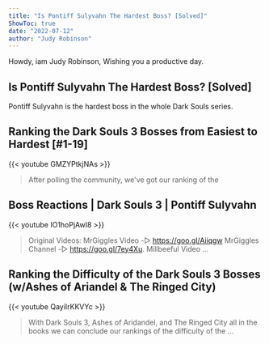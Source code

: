 ```yaml
---
title: "Is Pontiff Sulyvahn The Hardest Boss? [Solved]"
ShowToc: true 
date: "2022-07-12"
author: "Judy Robinson" 
---
```


Howdy, iam Judy Robinson, Wishing you a productive day.
## Is Pontiff Sulyvahn The Hardest Boss? [Solved]
Pontiff Sulyvahn is the hardest boss in the whole Dark Souls series.

## Ranking the Dark Souls 3 Bosses from Easiest to Hardest [#1-19]
{{< youtube GMZYPtkjNAs >}}
>After polling the community, we've got our ranking of the 

## Boss Reactions | Dark Souls 3 | Pontiff Sulyvahn
{{< youtube IO1hoPjAwI8 >}}
>Original Videos: MrGiggles Video -▻ https://goo.gl/Aiiqgw MrGiggles Channel -▻ https://goo.gl/7ey4Xu. Millbeeful Video ...

## Ranking the Difficulty of the Dark Souls 3 Bosses (w/Ashes of Ariandel & The Ringed City)
{{< youtube QayiIrKKVYc >}}
>With Dark Souls 3, Ashes of Aridandel, and The Ringed City all in the books we can conclude our rankings of the difficulty of the ...

